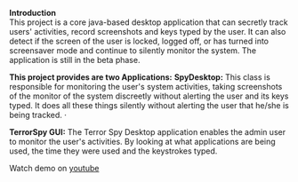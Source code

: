**Introduction**<br>
This project is a core java-based desktop application that can secretly track users' activities, record screenshots and keys typed by the user. It can also detect if the screen of the user is locked, logged off, or has turned into screensaver mode and continue to silently monitor the system. The application is still in the beta phase.

**This project provides are two Applications:**
**SpyDesktop:** This class is responsible for monitoring the user's system activities, taking screenshots of the monitor of the system discreetly without alerting the user and its keys typed. It does all these things silently without alerting the user that he/she is being tracked. ·

**TerrorSpy GUI:** The Terror Spy Desktop application enables the admin user to monitor the user's activities. By looking at what applications are being used, the time they were used and the keystrokes typed.

Watch demo on [youtube](https://youtu.be/nmE9SUCsbrM)
